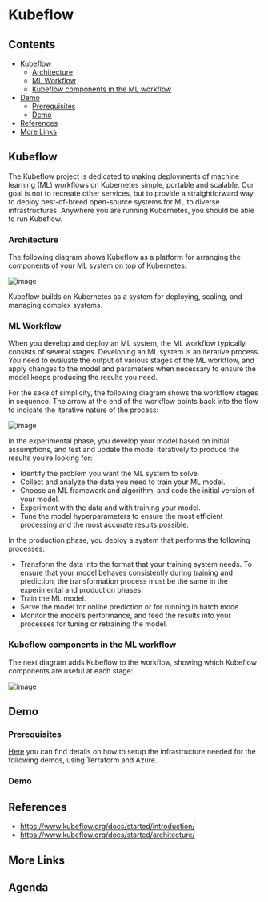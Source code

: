 # Kubeflow <!-- omit in toc -->

## Contents <!-- omit in toc -->

- [Kubeflow](#kubeflow)
  - [Architecture](#architecture)
  - [ML Workflow](#ml-workflow)
  - [Kubeflow components in the ML workflow](#kubeflow-components-in-the-ml-workflow)
- [Demo](#demo)
  - [Prerequisites](#prerequisites)
  - [Demo](#demo-1)
- [References](#references)
- [More Links](#more-links)

## Kubeflow

The Kubeflow project is dedicated to making deployments of machine learning (ML) workflows on Kubernetes simple, portable and scalable.
Our goal is not to recreate other services, but to provide a straightforward way to deploy best-of-breed open-source systems for ML to diverse infrastructures.
Anywhere you are running Kubernetes, you should be able to run Kubeflow.

### Architecture

The following diagram shows Kubeflow as a platform for arranging the components of your ML system on top of Kubernetes:

![image](https://www.kubeflow.org/docs/images/kubeflow-overview-platform-diagram.svg)

Kubeflow builds on Kubernetes as a system for deploying, scaling, and managing complex systems.

### ML Workflow

When you develop and deploy an ML system, the ML workflow typically consists of several stages.
Developing an ML system is an iterative process.
You need to evaluate the output of various stages of the ML workflow, and apply changes to the model and parameters when necessary to ensure the model keeps producing the results you need.

For the sake of simplicity, the following diagram shows the workflow stages in sequence.
The arrow at the end of the workflow points back into the flow to indicate the iterative nature of the process:

![image](https://www.kubeflow.org/docs/images/kubeflow-overview-workflow-diagram-1.svg)

In the experimental phase, you develop your model based on initial assumptions, and test and update the model iteratively to produce the results you’re looking for:

- Identify the problem you want the ML system to solve.
- Collect and analyze the data you need to train your ML model.
- Choose an ML framework and algorithm, and code the initial version of your model.
- Experiment with the data and with training your model.
- Tune the model hyperparameters to ensure the most efficient processing and the most accurate results possible.

In the production phase, you deploy a system that performs the following processes:

- Transform the data into the format that your training system needs. To ensure that your model behaves consistently during training and prediction, the transformation process must be the same in the experimental and production phases.
- Train the ML model.
- Serve the model for online prediction or for running in batch mode.
- Monitor the model’s performance, and feed the results into your processes for tuning or retraining the model.

### Kubeflow components in the ML workflow

The next diagram adds Kubeflow to the workflow, showing which Kubeflow components are useful at each stage:

![image](https://www.kubeflow.org/docs/images/kubeflow-overview-workflow-diagram-2.svg)

## Demo

### Prerequisites

[Here](src/06.kubeflow/README.md) you can find details on how to setup the infrastructure needed for the following demos, using Terraform and Azure.

### Demo

<!-- TODO -->

## References

- https://www.kubeflow.org/docs/started/introduction/
- https://www.kubeflow.org/docs/started/architecture/

## More Links

## Agenda <!-- omit in toc -->

<!-- TODO -->
